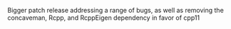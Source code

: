 Bigger patch release addressing a range of bugs, as well as removing the
concaveman, Rcpp, and RcppEigen dependency in favor of cpp11
